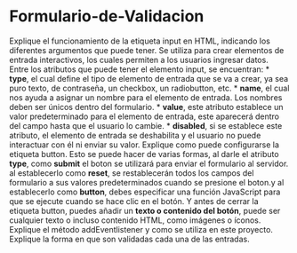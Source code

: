 # Formulario-de-Validacion
 Explique el funcionamiento de la etiqueta input en HTML, indicando los diferentes argumentos que puede tener. Se utiliza para crear elementos de entrada interactivos, los cuales permiten a los usuarios ingresar datos. Entre los atributos que puede tener el elemento input, se encuentran: * **type**, el cual define el tipo de elemento de entrada que se va a crear, ya sea puro texto, de contraseña, un checkbox, un radiobutton, etc. * **name**, el cual nos ayuda a asignar un nombre para el elemento de entrada. Los nombres deben ser únicos dentro del formulario. * **value**, este atributo establece un valor predeterminado para el elemento de entrada, este aparecerá dentro del campo hasta que el usuario lo cambie. * **disabled**, si se establece este atributo, el elemento de entrada se deshabilita y el usuario no puede interactuar con él ni enviar su valor.
 Explique como puede configurarse la etiqueta button. Esto se puede hacer de varias formas, al darle el atributo **type**, como **submit** el boton se utilizará para enviar el formulario al servidor. al establecerlo como **reset**, se restablecerán todos los campos del formulario a sus valores predeterminados cuando se presione el boton.y al establecerlo como **button**, debes especificar una función JavaScript para que se ejecute cuando se hace clic en el botón. Y antes de cerrar la etiqueta button, puedes añadir un **texto o contenido del botón**, puede ser cualquier texto o incluso contenido HTML, como imágenes o íconos.
 Explique el método addEventlistener y como se utiliza en este proyecto.
 Explique la forma en que son validadas cada una de las entradas.

